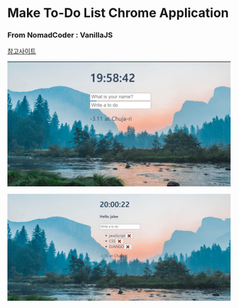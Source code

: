 # Make To-Do List Chrome Application

### From NomadCoder : VanillaJS
[참고사이트](https://nomadcoders.co/javascript-for-beginners)

![main](https://github.com/JaesungLeee/Learn_JS/blob/master/makeChromeApplication/images/1.PNG)

![todo](https://github.com/JaesungLeee/Learn_JS/blob/master/makeChromeApplication/images/2.PNG)